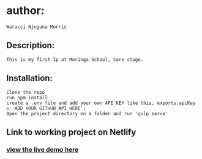 # author: 
    Waracci Njuguna Morris
## Description: 
    This is my first Ip at Moringa School, Core stage.
## Installation:
    Clone the repo
    run npm install
    create a .env file and add your own API KEY like this, exports.apiKey = 'ADD YOUR GITHUB API HERE';
    Open the project directory on a folder and run 'gulp serve'
## Link to working project on Netlify
### [view the live demo here](http://comedian-elephant-22080.netlify.com/)